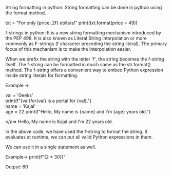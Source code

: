 String formatting in python:
String formatting can be done in python using the format method.

txt = "For only {price:.2f} dollars!"
print(txt.format(price = 49))

f-strings in python:
It is a new string formatting mechanism introduced by the PEP 498. It is also known as Literal String Interpolation or more commonly as F-strings (f character preceding the string literal). The primary focus of this mechanism is to make the interpolation easier.

When we prefix the string with the letter 'f', the string becomes the f-string itself. The f-string can be formatted in much same as the str.format() method. The f-string offers a convenient way to embed Python expression inside string literals for formatting.

Example ->

val = 'Geeks'  
print(f"{val}for{val} is a portal for {val}.")  
name = 'Kajal'  
age = 22 
print(f"Hello, My name is {name} and I'm {age} years old.")

o/p=>
Hello, My name is Kajal and I'm 22 years old.

In the above code, we have used the f-string to format the string. It evaluates at runtime; we can put all valid Python expressions in them.

We can use it in a single statement as well.

Example->
print(f"{2 * 30})"

Output:
60